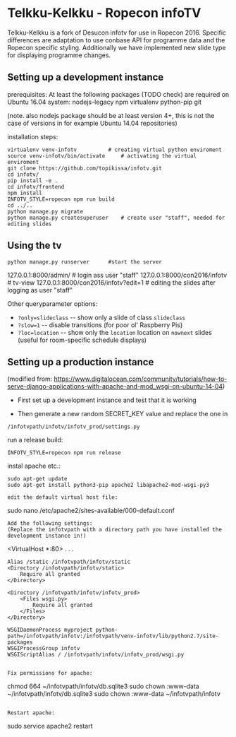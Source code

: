 Telkku-Kelkku - Ropecon infoTV
==============================



Telkku-Kelkku is a fork of Desucon infotv for use in Ropecon 2016. Specific differences are adaptation to use conbase API for programme data and the Ropecon specific styling. Additionally we have implemented new slide type for displaying programme changes.


Setting up a development instance
---------------------------------

prerequisites:
At least the following packages (TODO check) are required on Ubuntu 16.04 system:
nodejs-legacy npm virtualenv python-pip git

(note. also nodejs package should be at least version 4+, this is not the case of versions in for example Ubuntu 14.04 repositories)

installation steps:

```
virtualenv venv-infotv			# creating virtual python enviroment
source venv-infotv/bin/activate		# activating the virtual enviroment
git clone https://github.com/topikissa/infotv.git
cd infotv/
pip install -e .
cd infotv/frontend 
npm install
INFOTV_STYLE=ropecon npm run build
cd ../..
python manage.py migrate
python manage.py createsuperuser  	# create user "staff", needed for editing slides
```

Using the tv
------------

```
python manage.py runserver		#start the server
```

127.0.0.1:8000/admin/  			# login ass user "staff"
127.0.0.1:8000/con2016/infotv   	#  tv-view
127.0.0.1:8000/con2016/infotv?edit=1  	#  editing the slides after logging as user "staff"


Other queryparameter options:
* `?only=slideclass` -- show only a slide of class `slideclass`
* `?slow=1` -- disable transitions (for poor ol' Raspberry Pis)
* `?loc=location` -- show only the `location` location on `nownext` slides (useful for room-specific schedule displays)


Setting up a production instance
------------------------------
(modified from: https://www.digitalocean.com/community/tutorials/how-to-serve-django-applications-with-apache-and-mod_wsgi-on-ubuntu-14-04)


* First set up a development instance and test that it is working

* Then generate a new random SECRET_KEY value and replace the one in

```
/infotvpath/infotv/infotv_prod/settings.py

```

run a release build:
```
INFOTV_STYLE=ropecon npm run release	
```

instal apache etc.:

```
sudo apt-get update
sudo apt-get install python3-pip apache2 libapache2-mod-wsgi-py3

edit the default virtual host file:

```
sudo nano /etc/apache2/sites-available/000-default.conf

```
Add the following settings:
(Replace the infotvpath with a directory path you have installed the development instance in!)

```
<VirtualHost *:80>
    . . .

    Alias /static /infotvpath/infotv/static
    <Directory /infotvpath/infotv/static>
        Require all granted
    </Directory>

    <Directory /infotvpath/infotv/infotv_prod>
        <Files wsgi.py>
            Require all granted
        </Files>
    </Directory>

    WSGIDaemonProcess myproject python-path=/infotvpath/infotv:/infotvpath/venv-infotv/lib/python2.7/site-packages
    WSGIProcessGroup infotv
    WSGIScriptAlias / /infotvpath/infotv/infotv_prod/wsgi.py

</VirtualHost>

```

Fix permissions for apache:
```
chmod 664 ~/infotvpath/infotv/db.sqlite3
sudo chown :www-data ~/infotvpath/infotv/db.sqlite3
sudo chown :www-data ~/infotvpath/infotv
```

Restart apache:
```
sudo service apache2 restart
```


